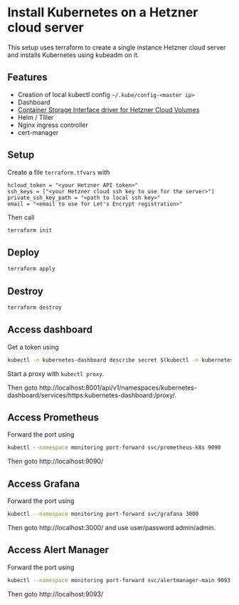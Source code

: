 # Install Kubernetes on a Hetzner cloud server

This setup uses terraform to create a single instance Hetzner cloud server and
installs Kubernetes using kubeadm on it.

## Features

* Creation of local kubectl config `~/.kube/config-<master ip>`
* Dashboard
* [Container Storage Interface driver for Hetzner Cloud Volumes](https://github.com/hetznercloud/csi-driver)
* Helm / Tiller
* Nginx ingress controller
* cert-manager

## Setup

Create a file `terraform.tfvars` with

```text
hcloud_token = "<your Hetzner API token>"
ssh_keys = ["<your Hetzner cloud ssh key to use for the server>"]
private_ssh_key_path = "<path to local ssh key>"
email = "<email to use for Let's Encrypt registration>"
```

Then call 

```bash
terraform init
```

## Deploy

```bash
terraform apply
```

## Destroy

```bash
terraform destroy
```

## Access dashboard

Get a token using

```bash
kubectl -n kubernetes-dashboard describe secret $(kubectl -n kubernetes-dashboard get secret | grep admin-user | awk '{print $1}')
```

Start a proxy with `kubectl proxy`.

Then goto http://localhost:8001/api/v1/namespaces/kubernetes-dashboard/services/https:kubernetes-dashboard:/proxy/.

## Access Prometheus

Forward the port using

```bash
kubectl --namespace monitoring port-forward svc/prometheus-k8s 9090
```

Then goto http://localhost:9090/

## Access Grafana

Forward the port using

```bash
kubectl --namespace monitoring port-forward svc/grafana 3000
```

Then goto http://localhost:3000/ and use user/password admin/admin.

## Access Alert Manager

Forward the port using

```bash
kubectl --namespace monitoring port-forward svc/alertmanager-main 9093
```

Then goto http://localhost:9093/
